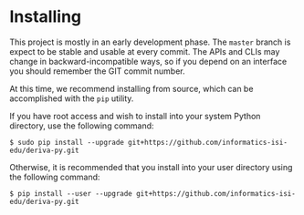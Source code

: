 # Installing

This project is mostly in an early development phase. The `master` branch is expect to be stable and usable at every
commit. The APIs and CLIs may change in backward-incompatible ways, so if you depend on an interface you should remember
the GIT commit number.

At this time, we recommend installing from source, which can be accomplished with the `pip` utility.

If you have root access and wish to install into your system Python directory, use the following command:

```
$ sudo pip install --upgrade git+https://github.com/informatics-isi-edu/deriva-py.git
```

Otherwise, it is recommended that you install into your user directory using the following command:

```
$ pip install --user --upgrade git+https://github.com/informatics-isi-edu/deriva-py.git
```